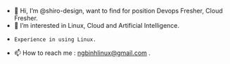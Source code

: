 - 👋 Hi, I’m @shiro-design, want to find for position Devops Fresher, Cloud Fresher.
- 👀 I’m interested in  Linux, Cloud and Artificial Intelligence.
-     Experience in using Linux.
- 📫 How to reach me : ngbinhlinux@gmail.com .

<!---
shiro-design/shiro-design is a ✨ special ✨ repository because its `README.md` (this file) appears on your GitHub profile.
You can click the Preview link to take a look at your changes.
--->
